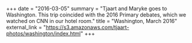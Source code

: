 +++
date = "2016-03-05"
summary = "Tjaart and Maryke goes to Washington. This trip coincided with the 2016 Primary debates, which we watched on CNN in our hotel room."
title = "Washington, March 2016"
external_link = "https://s3.amazonaws.com/tjaart-photos/washington/index.html"
+++
